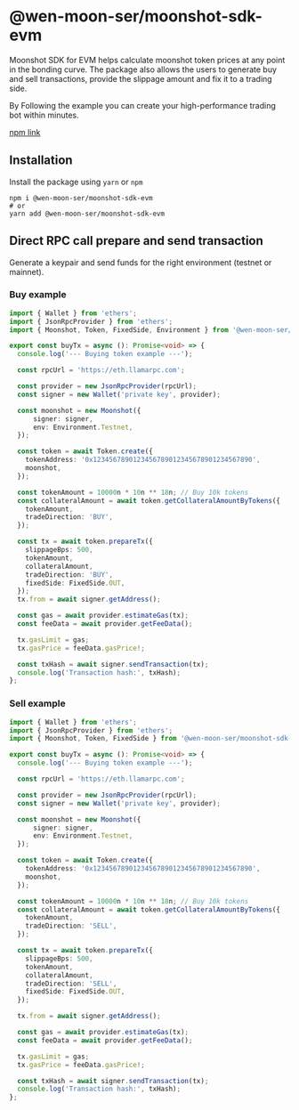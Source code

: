 # @wen-moon-ser/moonshot-sdk-evm

Moonshot SDK for EVM helps calculate moonshot token prices at any point in the bonding curve. The package also allows the users to generate buy and sell transactions, provide the slippage amount and fix it to a trading side.

By Following the example you can create your high-performance trading bot within minutes.

[npm link](https://www.npmjs.com/package/@wen-moon-ser/moonshot-sdk-evm)

## Installation

Install the package using `yarn` or `npm`

```shell
npm i @wen-moon-ser/moonshot-sdk-evm
# or
yarn add @wen-moon-ser/moonshot-sdk-evm
```

## Direct RPC call prepare and send transaction

Generate a keypair and send funds for the right environment (testnet or mainnet).

### Buy example
```typescript
import { Wallet } from 'ethers';
import { JsonRpcProvider } from 'ethers';
import { Moonshot, Token, FixedSide, Environment } from '@wen-moon-ser/moonshot-sdk-evm';

export const buyTx = async (): Promise<void> => {
  console.log('--- Buying token example ---');

  const rpcUrl = 'https://eth.llamarpc.com';

  const provider = new JsonRpcProvider(rpcUrl);
  const signer = new Wallet('private key', provider);

  const moonshot = new Moonshot({
      signer: signer,
      env: Environment.Testnet,
  });

  const token = await Token.create({
    tokenAddress: '0x1234567890123456789012345678901234567890',
    moonshot,
  });

  const tokenAmount = 10000n * 10n ** 18n; // Buy 10k tokens
  const collateralAmount = await token.getCollateralAmountByTokens({
    tokenAmount,
    tradeDirection: 'BUY',
  });

  const tx = await token.prepareTx({
    slippageBps: 500,
    tokenAmount,
    collateralAmount,
    tradeDirection: 'BUY',
    fixedSide: FixedSide.OUT,
  });
  tx.from = await signer.getAddress();

  const gas = await provider.estimateGas(tx);
  const feeData = await provider.getFeeData();

  tx.gasLimit = gas;
  tx.gasPrice = feeData.gasPrice!;

  const txHash = await signer.sendTransaction(tx);
  console.log('Transaction hash:', txHash);
};
```

### Sell example
```typescript
import { Wallet } from 'ethers';
import { JsonRpcProvider } from 'ethers';
import { Moonshot, Token, FixedSide } from '@wen-moon-ser/moonshot-sdk-evm';

export const buyTx = async (): Promise<void> => {
  console.log('--- Buying token example ---');

  const rpcUrl = 'https://eth.llamarpc.com';

  const provider = new JsonRpcProvider(rpcUrl);
  const signer = new Wallet('private key', provider);

  const moonshot = new Moonshot({
      signer: signer,
      env: Environment.Testnet,
  });

  const token = await Token.create({
    tokenAddress: '0x1234567890123456789012345678901234567890',
    moonshot,
  });

  const tokenAmount = 10000n * 10n ** 18n; // Buy 10k tokens
  const collateralAmount = await token.getCollateralAmountByTokens({
    tokenAmount,
    tradeDirection: 'SELL',
  });

  const tx = await token.prepareTx({
    slippageBps: 500,
    tokenAmount,
    collateralAmount,
    tradeDirection: 'SELL',
    fixedSide: FixedSide.OUT,
  });

  tx.from = await signer.getAddress();

  const gas = await provider.estimateGas(tx);
  const feeData = await provider.getFeeData();

  tx.gasLimit = gas;
  tx.gasPrice = feeData.gasPrice!;

  const txHash = await signer.sendTransaction(tx);
  console.log('Transaction hash:', txHash);
};
```
